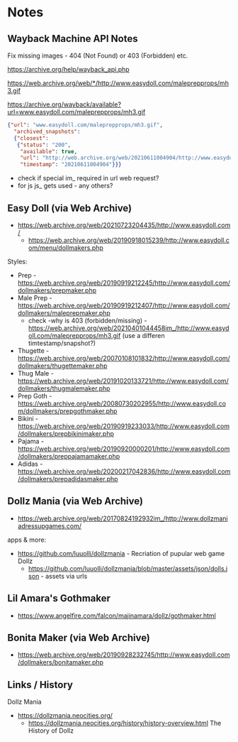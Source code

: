 # Notes


## Wayback Machine API Notes

Fix missing images  - 404 (Not Found) or 403 (Forbidden) etc.

https://archive.org/help/wayback_api.php

https://web.archive.org/web/*/http://www.easydoll.com/maleprepprops/mh3.gif

https://archive.org/wayback/available?url=www.easydoll.com/maleprepprops/mh3.gif

``` json
{"url": "www.easydoll.com/maleprepprops/mh3.gif",
  "archived_snapshots":
  {"closest":
   {"status": "200",
    "available": true,
    "url": "http://web.archive.org/web/20210611004904/http://www.easydoll.com/maleprepprops/mh3.gif",
    "timestamp": "20210611004904"}}}
```

- check if special im_ required in url web request?
-   for js js_ gets used - any others?



## Easy Doll (via Web Archive)

- <https://web.archive.org/web/20210723204435/http://www.easydoll.com/>
  - <https://web.archive.org/web/20190918015239/http://www.easydoll.com/menu/dollmakers.php>


Styles:
- Prep - <https://web.archive.org/web/20190919212245/http://www.easydoll.com/dollmakers/prepmaker.php>
- Male Prep - <https://web.archive.org/web/20190919212407/http://www.easydoll.com/dollmakers/maleprepmaker.php>
   -  check -why is 403 (forbidden/missing) - https://web.archive.org/web/20210401044458im_/http://www.easydoll.com/maleprepprops/mh3.gif  (use a differen timtestamp/snapshot?)
- Thugette - <https://web.archive.org/web/20070108101832/http://www.easydoll.com/dollmakers/thugettemaker.php>
- Thug Male - <https://web.archive.org/web/20191020133721/http://www.easydoll.com/dollmakers/thugmalemaker.php>
- Prep Goth -  <https://web.archive.org/web/20080730202955/http://www.easydoll.com/dollmakers/prepgothmaker.php>
- Bikini  - <https://web.archive.org/web/20190919233033/http://www.easydoll.com/dollmakers/prepbikinimaker.php>
- Pajama - <https://web.archive.org/web/20190920000201/http://www.easydoll.com/dollmakers/preppajamamaker.php>
- Adidas - <https://web.archive.org/web/20200217042836/http://www.easydoll.com/dollmakers/prepadidasmaker.php>




##  Dollz Mania  (via Web Archive)

- <https://web.archive.org/web/20170824192932im_/http://www.dollzmaniadressupgames.com/>


apps & more:

- <https://github.com/luuolli/dollzmania> - Recriation of pupular web game Dollz
   - <https://github.com/luuolli/dollzmania/blob/master/assets/json/dolls.json>  - assets via urls


## Lil Amara's Gothmaker

- <https://www.angelfire.com/falcon/majinamara/dollz/gothmaker.html>



## Bonita Maker (via Web Archive)

- <https://web.archive.org/web/20190928232745/http://www.easydoll.com/dollmakers/bonitamaker.php>







## Links / History

Dollz Mania

- <https://dollzmania.neocities.org/>
  - <https://dollzmania.neocities.org/history/history-overview.html> The History of Dollz

